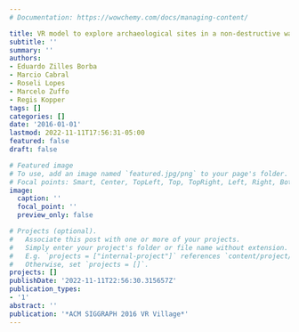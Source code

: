 ```yaml
---
# Documentation: https://wowchemy.com/docs/managing-content/

title: VR model to explore archaeological sites in a non-destructive way
subtitle: ''
summary: ''
authors:
- Eduardo Zilles Borba
- Marcio Cabral
- Roseli Lopes
- Marcelo Zuffo
- Regis Kopper
tags: []
categories: []
date: '2016-01-01'
lastmod: 2022-11-11T17:56:31-05:00
featured: false
draft: false

# Featured image
# To use, add an image named `featured.jpg/png` to your page's folder.
# Focal points: Smart, Center, TopLeft, Top, TopRight, Left, Right, BottomLeft, Bottom, BottomRight.
image:
  caption: ''
  focal_point: ''
  preview_only: false

# Projects (optional).
#   Associate this post with one or more of your projects.
#   Simply enter your project's folder or file name without extension.
#   E.g. `projects = ["internal-project"]` references `content/project/deep-learning/index.md`.
#   Otherwise, set `projects = []`.
projects: []
publishDate: '2022-11-11T22:56:30.315657Z'
publication_types:
- '1'
abstract: ''
publication: '*ACM SIGGRAPH 2016 VR Village*'
---
```

